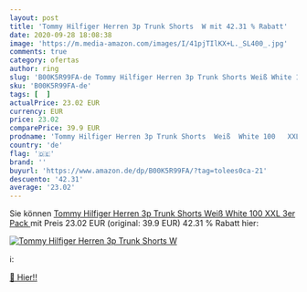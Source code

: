 ```yaml
---
layout: post
title: 'Tommy Hilfiger Herren 3p Trunk Shorts  W mit 42.31 % Rabatt'
date: 2020-09-28 18:08:38
image: 'https://m.media-amazon.com/images/I/41pjTIlKX+L._SL400_.jpg'
comments: true
category: ofertas
author: ring
slug: 'B00K5R99FA-de Tommy Hilfiger Herren 3p Trunk Shorts Weiß White 100 XXL...'
sku: 'B00K5R99FA-de'
tags: [  ]
actualPrice: 23.02 EUR
currency: EUR
price: 23.02
comparePrice: 39.9 EUR
prodname: 'Tommy Hilfiger Herren 3p Trunk Shorts  Weiß  White 100   XXL  3er Pack '
country: 'de'
flag: '🇩🇪'
brand: ''
buyurl: 'https://www.amazon.de/dp/B00K5R99FA/?tag=tolees0ca-21'
descuento: '42.31'
average: '23.02'
---
```


Sie können [Tommy Hilfiger Herren 3p Trunk Shorts  Weiß  White 100   XXL  3er Pack ](https://www.amazon.de/dp/B00K5R99FA/?tag=tolees0ca-21) mit Preis 23.02 EUR (original: 39.9 EUR) 42.31 % Rabatt hier:

[![Tommy Hilfiger Herren 3p Trunk Shorts  W](https://m.media-amazon.com/images/I/41pjTIlKX+L._SL400_.jpg)](https://www.amazon.de/dp/B00K5R99FA/?tag=tolees0ca-21)

ℹ️:


[🛒 Hier!!](https://www.amazon.de/dp/B00K5R99FA/?tag=tolees0ca-21)
